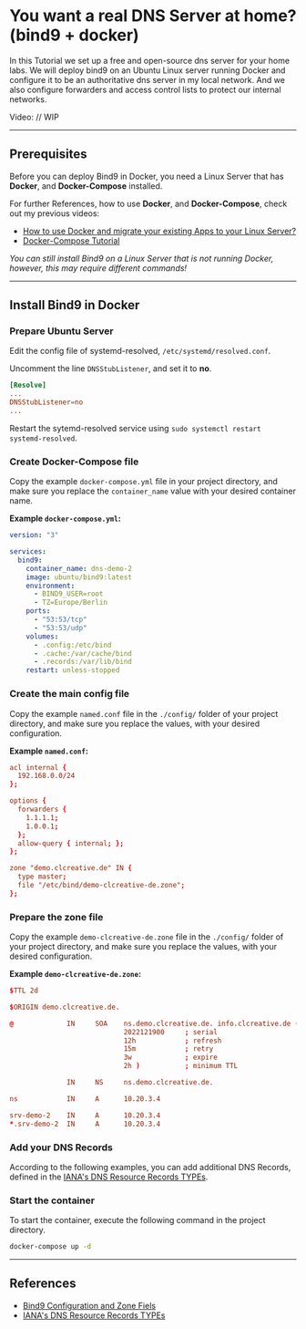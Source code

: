 # You want a real DNS Server at home? (bind9 + docker)

In this Tutorial we set up a free and open-source dns server for your home labs. We will deploy bind9 on an Ubuntu Linux server running Docker and configure it to be an authoritative dns server in my local network. And we also configure forwarders and access control lists to protect our internal networks.

Video: // WIP

---
## Prerequisites

Before you can deploy Bind9 in Docker, you need a Linux Server that has **Docker**, and **Docker-Compose** installed.

For further References, how to use **Docker**, and **Docker-Compose**, check out my previous videos:
- [How to use Docker and migrate your existing Apps to your Linux Server?](https://www.youtube.com/watch?v=y0GGQ2F2tvs)
- [Docker-Compose Tutorial](https://www.youtube.com/watch?v=qH4ZKfwbO8w)

*You can still install Bind9 on a Linux Server that is not running Docker, however, this may require different commands!*

---
## Install Bind9 in Docker

### Prepare Ubuntu Server

Edit the config file of systemd-resolved, `/etc/systemd/resolved.conf`.

Uncomment the line `DNSStubListener`, and set it to **no**.

```conf
[Resolve]
...
DNSStubListener=no
...
```

Restart the sytemd-resolved service using `sudo systemctl restart systemd-resolved`.

### Create Docker-Compose file

Copy the example `docker-compose.yml` file in your project directory, and make sure you replace the `container_name` value with your desired container name.

**Example `docker-compose.yml`:**

```yaml
version: "3"

services:
  bind9:
    container_name: dns-demo-2
    image: ubuntu/bind9:latest
    environment:
      - BIND9_USER=root
      - TZ=Europe/Berlin
    ports:
      - "53:53/tcp"
      - "53:53/udp"
    volumes:
      - .config:/etc/bind
      - .cache:/var/cache/bind
      - .records:/var/lib/bind
    restart: unless-stopped
```

### Create the main config file

Copy the example `named.conf` file in the `./config/` folder of your project directory, and make sure you replace the values, with your desired configuration.

**Example `named.conf`:**

```conf
acl internal {
  192.168.0.0/24
};

options {
  forwarders {
    1.1.1.1;
    1.0.0.1;
  };
  allow-query { internal; };
};

zone "demo.clcreative.de" IN {
  type master;
  file "/etc/bind/demo-clcreative-de.zone";
};
```

### Prepare the zone file

Copy the example `demo-clcreative-de.zone` file in the `./config/` folder of your project directory, and make sure you replace the values, with your desired configuration.

**Example `demo-clcreative-de.zone`:**

```conf
$TTL 2d

$ORIGIN demo.clcreative.de.

@             IN     SOA    ns.demo.clcreative.de. info.clcreative.de (
                            2022121900     ; serial
                            12h            ; refresh
                            15m            ; retry
                            3w             ; expire
                            2h )           ; minimum TTL

              IN     NS     ns.demo.clcreative.de.

ns            IN     A      10.20.3.4

srv-demo-2    IN     A      10.20.3.4
*.srv-demo-2  IN     A      10.20.3.4
```

### Add your DNS Records

According to the following examples, you can add additional DNS Records, defined in the [IANA's DNS Resource Records TYPEs](https://www.iana.org/assignments/dns-parameters/dns-parameters.xhtml#dns-parameters-4).


### Start the container

To start the container, execute the following command in the project directory.

```sh
docker-compose up -d
```

---
## References

- [Bind9 Configuration and Zone Fiels](https://bind9.readthedocs.io/en/v9_18_10/chapter3.html)
- [IANA's DNS Resource Records TYPEs](https://www.iana.org/assignments/dns-parameters/dns-parameters.xhtml#dns-parameters-4)